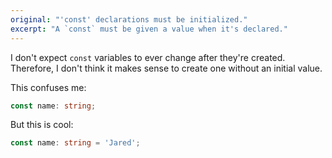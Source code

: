 ```yaml
---
original: "'const' declarations must be initialized."
excerpt: "A `const` must be given a value when it's declared."
---
```


I don't expect `const` variables to ever change after they're created.
Therefore, I don't think it makes sense to create one without an initial value.

This confuses me:

```ts
const name: string;
```

But this is cool:

```ts
const name: string = 'Jared';
```
